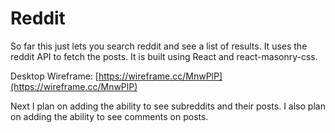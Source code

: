 # Reddit

So far this just lets you search reddit and see a list of results. It uses the reddit API to fetch the posts. It is built using React and react-masonry-css.

Desktop Wireframe: [https://wireframe.cc/MnwPlP](https://wireframe.cc/MnwPlP)

Next I plan on adding the ability to see subreddits and their posts. I also plan on adding the ability to see comments on posts.